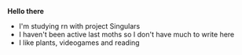 **Hello there**
- I'm studying rn with project Singulars
- I haven't been active last moths so I don't have much to write here
- I like plants, videogames and reading
